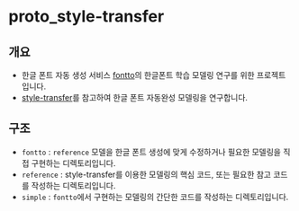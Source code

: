 proto_style-transfer
===========================

개요
---------------------------

- 한글 폰트 자동 생성 서비스 [fontto](http://fontto.creatorlink.net/)의 한글폰트 학습 모델링 연구를 위한 프로젝트입니다.
- [style-transfer](https://arxiv.org/abs/1705.04058)를 참고하여 한글 폰트 자동완성 모델링을 연구합니다.


구조
---------------------------
- `fontto` : `reference` 모델을 한글 폰트 생성에 맞게 수정하거나 필요한 모델링을 직접 구현하는 디렉토리입니다.
- `reference` : style-transfer를 이용한 모델링의 핵심 코드, 또는 필요한 참고 코드를 작성하는 디렉토리입니다.
- `simple` : `fontto`에서 구현하는 모델링의 간단한 코드를 작성하는 디렉토리입니다.
